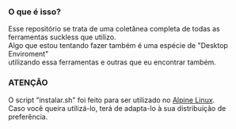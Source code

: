 ### O que é isso?  
Esse repositório se trata de uma coletânea completa de todas as  
ferramentas suckless que utilizo.  
Algo que estou tentando fazer também é uma espécie de "Desktop Enviroment"  
utilizando essa ferramentas e outras que eu encontrar também.

### ATENÇÃO
O script "instalar.sh" foi feito para ser utilizado no [Alpine Linux](https://alpinelinux.org).  
Caso você queira utilizá-lo, terá de adapta-lo à sua distribuição de preferência.  
